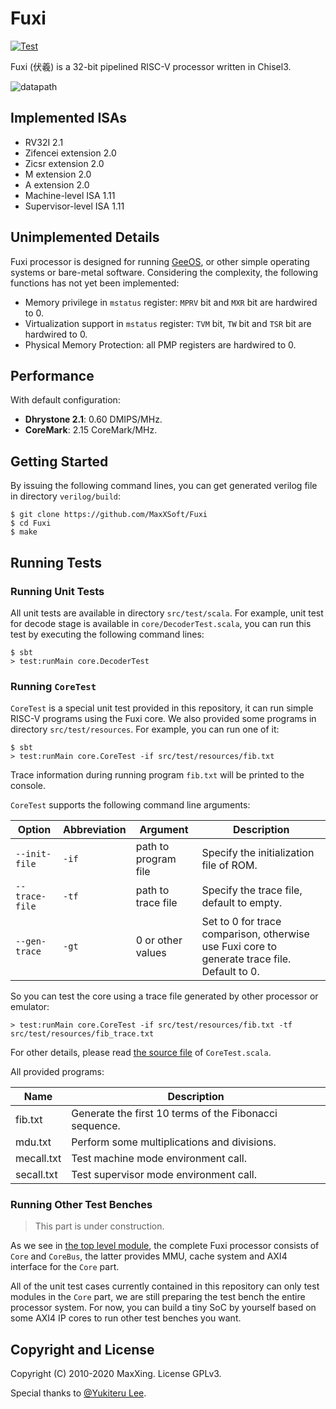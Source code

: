 # Fuxi

[![Test](https://github.com/MaxXSoft/Fuxi/workflows/Test/badge.svg)](https://github.com/MaxXSoft/Fuxi)

Fuxi (伏羲) is a 32-bit pipelined RISC-V processor written in Chisel3.

![datapath](img/datapath.svg)

## Implemented ISAs

- RV32I 2.1
- Zifencei extension 2.0
- Zicsr extension 2.0
- M extension 2.0
- A extension 2.0
- Machine-level ISA 1.11
- Supervisor-level ISA 1.11

## Unimplemented Details

Fuxi processor is designed for running [GeeOS](https://github.com/MaxXSoft/GeeOS), or other simple operating systems or bare-metal software. Considering the complexity, the following functions has not yet been implemented:

- Memory privilege in `mstatus` register: `MPRV` bit and `MXR` bit are hardwired to 0.
- Virtualization support in `mstatus` register: `TVM` bit, `TW` bit and `TSR` bit are hardwired to 0.
- Physical Memory Protection: all PMP registers are hardwired to 0.

## Performance

With default configuration:

- **Dhrystone 2.1**: 0.60 DMIPS/MHz.
- **CoreMark**: 2.15 CoreMark/MHz.

## Getting Started

By issuing the following command lines, you can get generated verilog file in directory `verilog/build`:

```
$ git clone https://github.com/MaxXSoft/Fuxi
$ cd Fuxi
$ make
```

## Running Tests

### Running Unit Tests

All unit tests are available in directory `src/test/scala`. For example, unit test for decode stage is available in `core/DecoderTest.scala`, you can run this test by executing the following command lines:

```
$ sbt
> test:runMain core.DecoderTest
```

### Running `CoreTest`

`CoreTest` is a special unit test provided in this repository, it can run simple RISC-V programs using the Fuxi core. We also provided some programs in directory `src/test/resources`. For example, you can run one of it:

```
$ sbt
> test:runMain core.CoreTest -if src/test/resources/fib.txt
```

Trace information during running program `fib.txt` will be printed to the console.

`CoreTest` supports the following command line arguments:

| Option         | Abbreviation | Argument             | Description                                                                                  |
| -------------- | ------------ | -------------------- | -------------------------------------------------------------------------------------------- |
| `--init-file`  | `-if`        | path to program file | Specify the initialization file of ROM.                                                      |
| `--trace-file` | `-tf`        | path to trace file   | Specify the trace file, default to empty.                                                    |
| `--gen-trace`  | `-gt`        | 0 or other values    | Set to 0 for trace comparison, otherwise use Fuxi core to generate trace file. Default to 0. |

So you can test the core using a trace file generated by other processor or emulator:

```
> test:runMain core.CoreTest -if src/test/resources/fib.txt -tf src/test/resources/fib_trace.txt
```

For other details, please read [the source file](src/test/scala/core/CoreTest.scala) of `CoreTest.scala`.

All provided programs:

| Name       | Description                                            |
| ---------- | ------------------------------------------------------ |
| fib.txt    | Generate the first 10 terms of the Fibonacci sequence. |
| mdu.txt    | Perform some multiplications and divisions.            |
| mecall.txt | Test machine mode environment call.                    |
| secall.txt | Test supervisor mode environment call.                 |

### Running Other Test Benches

> This part is under construction.

As we see in [the top level module](src/main/scala/Fuxi.scala), the complete Fuxi processor consists of `Core` and `CoreBus`, the latter provides MMU, cache system and AXI4 interface for the `Core` part.

All of the unit test cases currently contained in this repository can only test modules in the `Core` part, we are still preparing the test bench the entire processor system. For now, you can build a tiny SoC by yourself based on some AXI4 IP cores to run other test benches you want.

## Copyright and License

Copyright (C) 2010-2020 MaxXing. License GPLv3.

Special thanks to [@Yukiteru Lee](https://github.com/wfly1998/).

